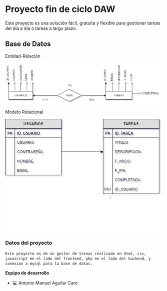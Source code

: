 # Proyecto fin de ciclo DAW
Este proyecto es una solución fácil, gratuita y flexible para gestionar tareas del día a día o tareas a largo plazo.


## Base de Datos

Entidad-Relación 

![](https://github.com/antonio-aguilar/Proyecto-DAW/blob/master/bbdd/Diagrama%20Entidad-Relacion.png)

Modelo Relacional 

![](https://github.com/antonio-aguilar/Proyecto-DAW/blob/master/bbdd/Modelo%20Relacional.png)

### Datos del proyecto

```
Este proyecto es de un gestor de tareas realizado en html, css, javascript en el lado del frontend, php en el lado del backend, y conexion a mysql para la base de datos.
```

**Equipo de desarrollo**

- :computer: Antonio Manuel Aguilar Caro
